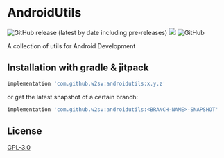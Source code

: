 # AndroidUtils

![GitHub release (latest by date including pre-releases)](https://img.shields.io/github/v/release/w2sv/AndroidUtils?include_prereleases)
[![](https://jitpack.io/v/w2sv/AndroidUtils.svg)](https://jitpack.io/#w2sv/AndroidUtils)
![GitHub](https://img.shields.io/github/license/w2sv/AndroidUtils)

A collection of utils for Android Development 

## Installation with gradle & jitpack

```gradle
implementation 'com.github.w2sv:androidutils:x.y.z'
```
or get the latest snapshot of a certain branch:
```gradle
implementation 'com.github.w2sv:androidutils:<BRANCH-NAME>-SNAPSHOT'
```

## License

[GPL-3.0](https://github.com/w2sv/AndroidUtils/blob/main/LICENSE)
